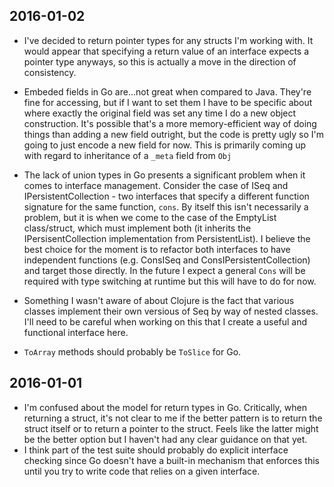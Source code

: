 2016-01-02
----------
* I've decided to return pointer types for any structs I'm working with. It would appear that specifying a return value of an interface expects a pointer type anyways, so this is actually a move in the direction of consistency.

* Embeded fields in Go are...not great when compared to Java. They're fine for accessing, but if I want to set them I have to be specific about where exactly the original field was set any time I do a new object construction. It's possible that's a more memory-efficient way of doing things than adding a new field outright, but the code is pretty ugly so I'm going to just encode a new field for now. This is primarily coming up with regard to inheritance of a `_meta` field from `Obj`

* The lack of union types in Go presents a significant problem when it comes to interface management. Consider the case of ISeq and IPersistentCollection - two interfaces that specify a different function signature for the same function, `cons`. By itself this isn't necessarily a problem, but it is when we come to the case of the EmptyList class/struct, which must implement both (it inherits the IPersisentCollection implementation from PersistentList). I believe the best choice for the moment is to refactor both interfaces to have independent functions (e.g. ConsISeq and ConsIPersistentCollection) and target those directly. In the future I expect a general `Cons` will be required with type switching at runtime but this will have to do for now.

* Something I wasn't aware of about Clojure is the fact that various classes implement their own versious of Seq by way of nested classes. I'll need to be careful when working on this that I create a useful and functional interface here.

* `ToArray` methods should probably be `ToSlice` for Go.

2016-01-01
----------
* I'm confused about the model for return types in Go. Critically, when returning a struct, it's not clear to me if the better pattern is to return the struct itself or to return a pointer to the struct. Feels like the latter might be the better option but I haven't had any clear guidance on that yet.
* I think part of the test suite should probably do explicit interface checking since Go doesn't have a built-in mechanism that enforces this until you try to write code that relies on a given interface.
